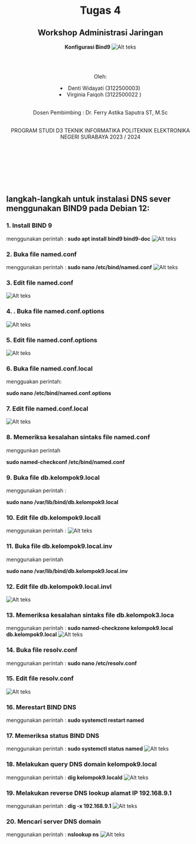 <div align="center">
  <h1>Tugas 4 </h1>
 <h2>  Workshop Administrasi Jaringan</h2>
<strong>Konfigurasi Bind9 </strong>

<img src="Logo_PENS.png" alt="Alt teks">

<br><br>

<p>Oleh:</p>
<li>Denti Widayati (3122500003)</li>
<li>Virginia Faiqoh (3122500022 )</li>



<br>

<p>  Dosen Pembimbing     :  Dr. Ferry Astika Saputra ST, M.Sc</p>

<br>
PROGRAM STUDI D3 TEKNIK INFORMATIKA
POLITEKNIK ELEKTRONIKA NEGERI 
SURABAYA
2023 / 2024



</div>



<br><br><br><br><br><br>


<div>


<h2>langkah-langkah untuk instalasi DNS sever menggunakan BIND9 pada Debian 12:</h2>

<h3>1. Install BIND 9</h3>
<p>menggunakan perintah : 
<b>sudo apt install bind9 bind9-doc</b>

<img src="install.png" alt="Alt teks">


<h3>2. Buka file named.conf</h3>
<p>menggunakan perintah : 
<b>sudo nano /etc/bind/named.conf</b>

<img src="dns-2.jpg" alt="Alt teks">

<h3>3. Edit file named.conf</h3>

<img src="config.png" alt="Alt teks">


<h3>4. . Buka file named.conf.options</h3>

<img src="gbr1.jpg" alt="Alt teks">

<p></p>

<h3>5. Edit file named.conf.options</h3>

<img src="named.conf.options.png" alt="Alt teks">


<h3>6. Buka file named.conf.local</h3>
<p>mengguakan perintah:</p> 
<b>sudo nano /etc/bind/named.conf.options</b>



<h3>7. Edit file named.conf.local</h3>

<img src="named.conf.local.png" alt="Alt teks">

<h3>8. Memeriksa kesalahan sintaks file named.conf</h3>

<p>menggunkan perintah </p>
<b>sudo named-checkconf /etc/bind/named.conf</b>


<h3>9. Buka file db.kelompok9.local</h3>
<p>menggunakan perintah : 

<b>sudo nano /var/lib/bind/db.kelompok9.local</b>


<h3>10. Edit file db.kelompok9.locall</h3>
<p>menggunakan perintah : 

<img src="gbr 1.jpg" alt="Alt teks">


<h3>11. Buka file db.kelompok9.local.inv</h3>
<p>menggunakan perintah</p>
<b>sudo nano /var/lib/bind/db.kelompok9.local.inv</b>


<h3>12. Edit file db.kelompok9.local.invl</h3>
<p></p>

<img src="gbr2.jpg" alt="Alt teks">


<h3>13. Memeriksa kesalahan sintaks file db.kelompok3.loca</h3>
<p>menggunakan perintah : 
<b>sudo named-checkzone kelompok9.local db.kelompok9.local</b>

<img src="02.png" alt="Alt teks">


<h3>14. Buka file resolv.conf</h3>
<p>menggunakan perintah : 
<b>sudo nano /etc/resolv.conf</b>


<h3>15. Edit file resolv.conf</h3>
<p> </p>

<img src="gbr 4.png" alt="Alt teks">


<h3>16. Merestart BIND DNS</h3>
<p>menggunakan perintah : 
<b>sudo systemctl restart named</b>


<h3>17. Memeriksa status BIND DNS</h3>
<p>menggunakan perintah : 
<b>sudo systemctl status named</b>

<img src="01.png" alt="Alt teks">


<h3>18. Melakukan query DNS domain kelompok9.local</h3>
<p>menggunakan perintah : 
<b>dig kelompok9.locald</b>

<img src="03.png" alt="Alt teks">


<h3>19. Melakukan reverse DNS lookup alamat IP 192.168.9.1</h3>
<p>menggunakan perintah : 
<b>dig -x 192.168.9.1</b>

<img src="04.png" alt="Alt teks">


<h3>20. Mencari server DNS domain</h3>
<p>menggunakan perintah : 
<b>nslookup ns</b>

<img src="gbr 5.png" alt="Alt teks">






